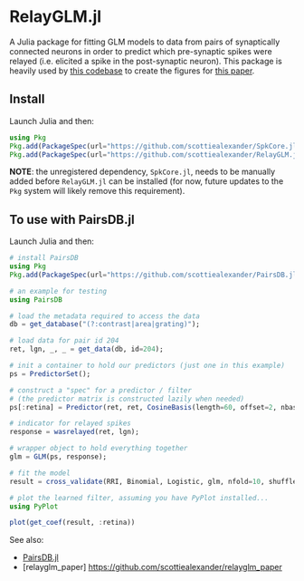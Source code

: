 # RelayGLM.jl

A Julia package for fitting GLM models to data from pairs of synaptically connected neurons in order to predict which pre-synaptic spikes were relayed (i.e. elicited a spike in the post-synaptic neuron). This package is heavily used by [this codebase](https://github.com/scottiealexander/relayglm_paper) to create the figures for [this paper](https://www.eneuro.org/content/9/4/ENEURO.0088-22.2022.long).

## Install

Launch Julia and then:

```julia
using Pkg
Pkg.add(PackageSpec(url="https://github.com/scottiealexander/SpkCore.jl.git"))
Pkg.add(PackageSpec(url="https://github.com/scottiealexander/RelayGLM.jl.git"))
```

**NOTE**: the unregistered dependency, `SpkCore.jl`, needs to be manually added before `RelayGLM.jl` can be installed (for now, future updates to the `Pkg` system will likely remove this requirement).

## To use with PairsDB.jl

Launch Julia and then:

```julia
# install PairsDB
using Pkg
Pkg.add(PackageSpec(url="https://github.com/scottiealexander/PairsDB.jl.git"))

# an example for testing
using PairsDB

# load the metadata required to access the data
db = get_database("(?:contrast|area|grating)");

# load data for pair id 204
ret, lgn, _, _ = get_data(db, id=204);

# init a container to hold our predictors (just one in this example)
ps = PredictorSet();

# construct a "spec" for a predictor / filter
# (the predictor matrix is constructed lazily when needed)
ps[:retina] = Predictor(ret, ret, CosineBasis(length=60, offset=2, nbasis=8, b=10, ortho=false, bin_size=0.001));

# indicator for relayed spikes
response = wasrelayed(ret, lgn);

# wrapper object to hold everything together
glm = GLM(ps, response);

# fit the model
result = cross_validate(RRI, Binomial, Logistic, glm, nfold=10, shuffle_design=true);

# plot the learned filter, assuming you have PyPlot installed...
using PyPlot

plot(get_coef(result, :retina))

```

See also:
* [PairsDB.jl](https://github.com/scottiealexander/PairsDB.jl.git)
* [relayglm_paper] https://github.com/scottiealexander/relayglm_paper
